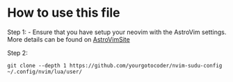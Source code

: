 # How to use this file
Step 1:
    - Ensure that you have setup your neovim with the AstroVim settings. More details can be found on [AstroVimSite](https://astronvim.com/Recipes/custom_plugins)

Step 2:

`git clone --depth 1 https://github.com/yourgotocoder/nvim-sudu-config ~/.config/nvim/lua/user/`

